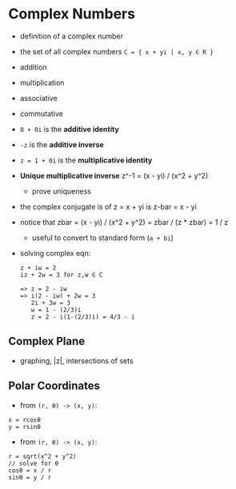 # Complex Numbers

- definition of a complex number
- the set of all complex numbers `C = { x + yi | x, y ∈ R }`
- addition
- multiplication
- associative
- commutative
- `0 + 0i` is the __additive identity__
- `-z` is the __additive inverse__
- `z = 1 + 0i` is the __multiplicative identity__
- __Unique multiplicative inverse__ z^-1 = (x - yi) / (x^2 + y^2)
  - prove uniqueness
- the complex conjugate is of z = x + yi is z-bar = x - yi
- notice that zbar = (x - yi) / (x^2 + y^2) = zbar / (z * zbar) = 1 / z
  - useful to convert to standard form (`a + bi`)
- solving complex eqn:

  ```
  z + iw = 2
  iz + 2w = 3 for z,w ∈ C
  
  => z = 2 - iw
  => i(2 - iw) + 2w = 3
     2i + 3w = 3
     w = 1 - (2/3)i
     z = 2 - i(1-(2/3)i) = 4/3 - i
  ```
## Complex Plane

- graphing, |z|, intersections of sets

## Polar Coordinates

- from `(r, θ) -> (x, y)`:

```
x = rcosθ
y = rsinθ
```
- from `(r, θ) -> (x, y)`:

```
r = sqrt(x^2 + y^2)
// solve for θ
cosθ = x / r
sinθ = y / r
```
